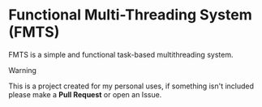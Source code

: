 # Functional Multi-Threading System (FMTS)
FMTS is a simple and functional task-based multithreading system.

> [!WARNING]
> This is a project created for my personal uses, if something isn't included please make a **Pull Request** or open an Issue.

